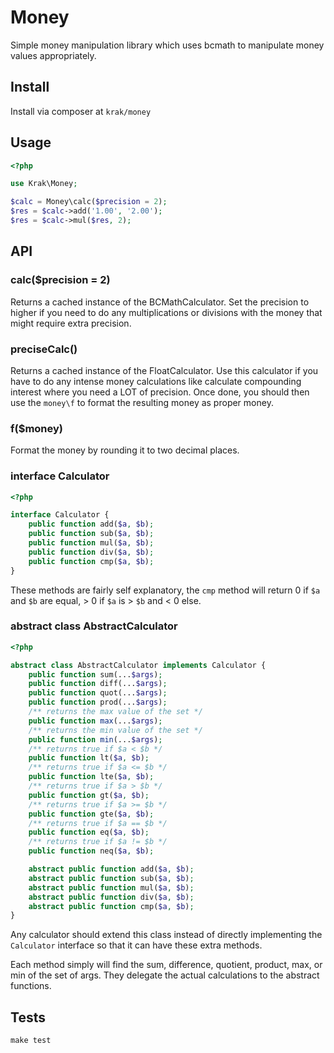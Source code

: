 # Money

Simple money manipulation library which uses bcmath to manipulate money values appropriately.

## Install

Install via composer at `krak/money`

## Usage

```php
<?php

use Krak\Money;

$calc = Money\calc($precision = 2);
$res = $calc->add('1.00', '2.00');
$res = $calc->mul($res, 2);
```

## API

### calc($precision = 2)

Returns a cached instance of the BCMathCalculator. Set the precision to higher if you need to do any multiplications or divisions
with the money that might require extra precision.

### preciseCalc()

Returns a cached instance of the FloatCalculator. Use this calculator if you have to do any intense money calculations like calculate compounding interest where you need a LOT of precision. Once done, you should then use the `money\f` to format the resulting money as proper money.

### f($money)

Format the money by rounding it to two decimal places.

### interface Calculator

```php
<?php

interface Calculator {
    public function add($a, $b);
    public function sub($a, $b);
    public function mul($a, $b);
    public function div($a, $b);
    public function cmp($a, $b);
}
```

These methods are fairly self explanatory, the `cmp` method will return 0 if `$a` and `$b` are equal, > 0 if `$a` is > `$b` and < 0 else.

### abstract class AbstractCalculator

```php
<?php

abstract class AbstractCalculator implements Calculator {
    public function sum(...$args);
    public function diff(...$args);
    public function quot(...$args);
    public function prod(...$args);
    /** returns the max value of the set */
    public function max(...$args);
    /** returns the min value of the set */
    public function min(...$args);
    /** returns true if $a < $b */
    public function lt($a, $b);
    /** returns true if $a <= $b */
    public function lte($a, $b);
    /** returns true if $a > $b */
    public function gt($a, $b);
    /** returns true if $a >= $b */
    public function gte($a, $b);
    /** returns true if $a == $b */
    public function eq($a, $b);
    /** returns true if $a != $b */
    public function neq($a, $b);

    abstract public function add($a, $b);
    abstract public function sub($a, $b);
    abstract public function mul($a, $b);
    abstract public function div($a, $b);
    abstract public function cmp($a, $b);
}
```

Any calculator should extend this class instead of directly implementing the `Calculator` interface so that it can have these extra methods.

Each method simply will find the sum, difference, quotient, product, max, or min of the set of args. They delegate the actual calculations to the abstract functions.

## Tests

```
make test
```
